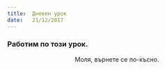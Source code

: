 ```yaml
---
title:  Дневен урок
date:   21/12/2017
---
```


### Работим по този урок.
<center>Моля, върнете се по-късно.</center>